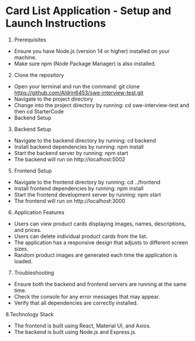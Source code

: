 # Card List Application - Setup and Launch Instructions

1. Prerequisites
- Ensure you have Node.js (version 14 or higher) installed on your machine.
- Make sure npm (Node Package Manager) is also installed.

2. Clone the repository
- Open your terminal and run the command: git clone https://github.com/Aldrin6453/swe-interview-test.git
- Navigate to the project directory
- Change into the project directory by running: cd swe-interview-test and then cd StarterCode
- Backend Setup

3. Backend Setup
- Navigate to the backend directory by running: cd backend
- Install backend dependencies by running: npm install
- Start the backend server by running: npm start
- The backend will run on http://localhost:5002

5. Frontend Setup
- Navigate to the frontend directory by running: cd ../frontend
- Install frontend dependencies by running: npm install
- Start the frontend development server by running: npm start
- The frontend will run on http://localhost:3000

6. Application Features
- Users can view product cards displaying images, names, descriptions, and prices.
- Users can delete individual product cards from the list.
- The application has a responsive design that adjusts to different screen sizes.
- Random product images are generated each time the application is loaded.

7. Troubleshooting
- Ensure both the backend and frontend servers are running at the same time.
- Check the console for any error messages that may appear.
- Verify that all dependencies are correctly installed.

8.Technology Stack
- The frontend is built using React, Material UI, and Axios.
- The backend is built using Node.js and Express.js.
